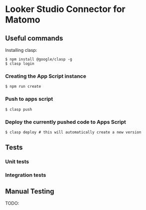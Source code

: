 # Looker Studio Connector for Matomo

## Useful commands

Installing clasp:

```
$ npm install @google/clasp -g
$ clasp login
```

### Creating the App Script instance

```
$ npm run create
```

### Push to apps script

```
$ clasp push
```

### Deploy the currently pushed code to Apps Script

```
$ clasp deploy # this will automatically create a new version
```

## Tests

### Unit tests

### Integration tests

## Manual Testing

TODO: 
